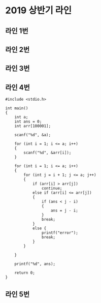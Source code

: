 # 2019 상반기 라인 




## 라인 1번




## 라인 2번




## 라인 3번




## 라인 4번

```
#include <stdio.h>

int main()
{
	int a;
	int ans = 0;
	int arr[100001];

	scanf("%d", &a);

	for (int i = 1; i <= a; i++)
	{
		scanf("%d", &arr[i]);
	}

	for (int i = 1; i <= a; i++)
	{
		for (int j = i + 1; j <= a; j++)
		{
			if (arr[i] > arr[j])
				continue;
			else if (arr[i] <= arr[j])
			{
				if (ans < j - i)
				{
					ans = j - i;
				}
				break;
			}
			else {
				printf("error");
				break;
			}
		}

	}

	printf("%d", ans);

	return 0;
}
```



## 라인 5번

